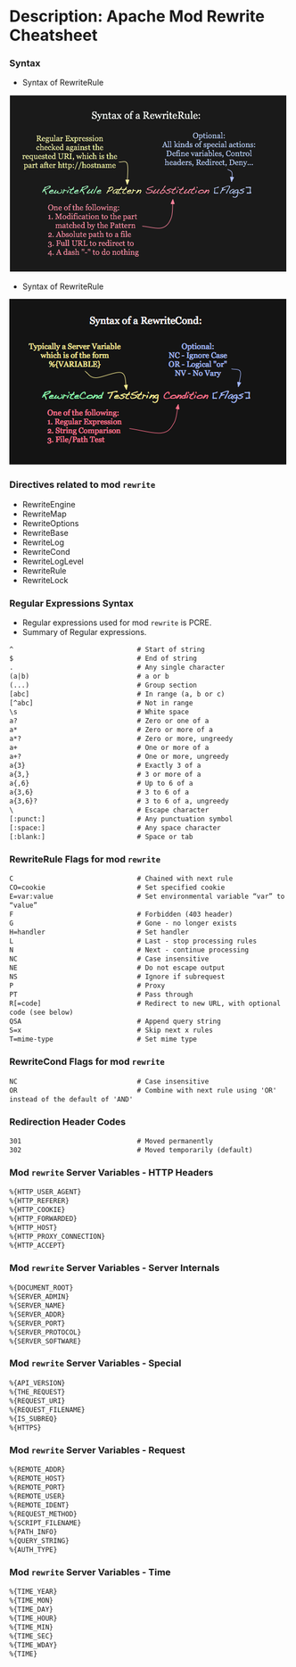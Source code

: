 # Description: Apache Mod Rewrite Cheatsheet 

### Syntax
* Syntax of RewriteRule

![RewriteRule Syntax](images/mod_rewrite_01_syntax_rewriterule.png)

* Syntax of RewriteRule

![RewriteCond Syntax](images/mod_rewrite_02_syntax_rewritecond.png)

### Directives related to mod `rewrite` 
* RewriteEngine
* RewriteMap
* RewriteOptions
* RewriteBase
* RewriteLog
* RewriteCond
* RewriteLogLevel
* RewriteRule
* RewriteLock

### Regular Expressions Syntax
* Regular expressions used for mod `rewrite` is PCRE.
* Summary of Regular expressions.
```
^                               # Start of string
$                               # End of string
.                               # Any single character
(a|b)                           # a or b
(...)                           # Group section
[abc]                           # In range (a, b or c)
[^abc]                          # Not in range
\s                              # White space
a?                              # Zero or one of a
a*                              # Zero or more of a
a*?                             # Zero or more, ungreedy
a+                              # One or more of a
a+?                             # One or more, ungreedy
a{3}                            # Exactly 3 of a
a{3,}                           # 3 or more of a
a{,6}                           # Up to 6 of a
a{3,6}                          # 3 to 6 of a
a{3,6}?                         # 3 to 6 of a, ungreedy
\                               # Escape character
[:punct:]                       # Any punctu­ation symbol
[:space:]                       # Any space character
[:blank:]                       # Space or tab
```

### RewriteRule Flags for mod `rewrite` 
```
C                               # Chained with next rule
CO=cookie                       # Set specified cookie
E=var:value                     # Set enviro­nmental variable “var” to “value”
F                               # Forbidden (403 header)
G                               # Gone - no longer exists
H=handler                       # Set handler
L                               # Last - stop processing rules
N                               # Next - continue processing
NC                              # Case insensitive
NE                              # Do not escape output
NS                              # Ignore if subrequest
P                               # Proxy
PT                              # Pass through
R[=code]                        # Redirect to new URL, with optional code (see below)
QSA                             # Append query string
S=x                             # Skip next x rules
T=mime-type                     # Set mime type
```
### RewriteCond Flags for mod `rewrite` 
```
NC                              # Case insensitive
OR                              # Combine with next rule using 'OR' instead of the default of 'AND'
```

### Redirection Header Codes
```
301                             # Moved permanently
302                             # Moved temporarily (default)
```

### Mod `rewrite` Server Variables - HTTP Headers
```
%{HTTP_USER_AGENT}
%{HTTP_REFERER}
%{HTTP_COOKIE}
%{HTTP_FORWARDED}
%{HTTP_HOST}
%{HTTP_PROXY_CONNECTION}
%{HTTP_ACCEPT}
```

### Mod `rewrite` Server Variables - Server Internals
```
%{DOCUMENT_ROOT}
%{SERVER_ADMIN}
%{SERVER_NAME}
%{SERVER_ADDR}
%{SERVER_PORT}
%{SERVER_PROTOCOL}
%{SERVER_SOFTWARE}
```

### Mod `rewrite` Server Variables - Special
```
%{API_VERSION}
%{THE_REQUEST}
%{REQUEST_URI}
%{REQUEST_FILENAME}
%{IS_SUBREQ}
%{HTTPS}
```

### Mod `rewrite` Server Variables - Request
```
%{REMOTE_ADDR}
%{REMOTE_HOST}
%{REMOTE_PORT}
%{REMOTE_USER}
%{REMOTE_IDENT}
%{REQUEST_METHOD}
%{SCRIPT_FILENAME}
%{PATH_INFO}
%{QUERY_STRING}
%{AUTH_TYPE}
```

### Mod `rewrite` Server Variables - Time
```
%{TIME_YEAR}
%{TIME_MON}
%{TIME_DAY}
%{TIME_HOUR}
%{TIME_MIN}
%{TIME_SEC}
%{TIME_WDAY}
%{TIME}
```

